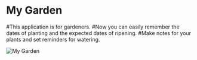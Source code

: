 #  My Garden

#This application is for gardeners.
#Now you can easily remember the dates of planting and the expected dates of ripening.
#Make notes for your plants and set reminders for watering.

![My Garden](https://github.com/StarryWings/images/raw/master/vegetables.png)


